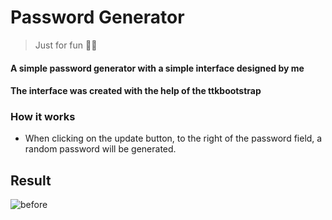 <h1>Password Generator</h1>

> Just for fun 🧑‍🎓

#### A simple password generator with a simple interface designed by me
#### The interface was created with the help of the ttkbootstrap 

### How it works
+ When clicking on the update button, to the right of the password field, a random password will be generated.


## Result
![before](https://user-images.githubusercontent.com/72349836/220160506-69386c50-841a-487c-8891-a8f9c26710ff.png)
